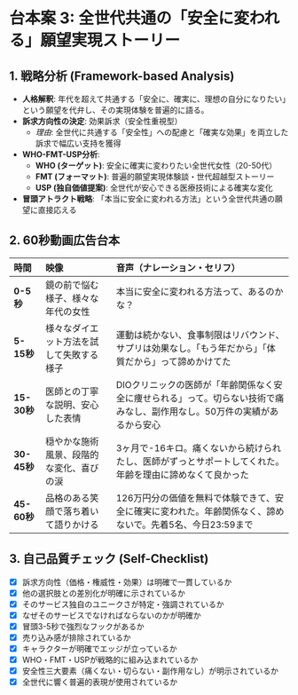 # 台本案 3: 全世代共通の「安全に変われる」願望実現ストーリー

## 1. 戦略分析 (Framework-based Analysis)

* **人格解釈**: 年代を超えて共通する「安全に、確実に、理想の自分になりたい」という願望を代弁し、その実現体験を普遍的に語る。
* **訴求方向性の決定**: 効果訴求（安全性重視型）
    * *理由*: 全世代に共通する「安全性」への配慮と「確実な効果」を両立した訴求で幅広い支持を獲得
* **WHO-FMT-USP分析**:
    * **WHO (ターゲット)**: 安全に確実に変わりたい全世代女性（20-50代）
    * **FMT (フォーマット)**: 普遍的願望実現体験談・世代超越型ストーリー
    * **USP (独自価値提案)**: 全世代が安心できる医療技術による確実な変化
* **冒頭アトラクト戦略**: 「本当に安全に変われる方法」という全世代共通の願望に直接応える

## 2. 60秒動画広告台本

| 時間      | 映像                               | 音声（ナレーション・セリフ）                               | 
| :-------- | :--------------------------------- | :--------------------------------------------------------- |
| **0-5秒** | 鏡の前で悩む様子、様々な年代の女性 | 本当に安全に変われる方法って、あるのかな？ |
| **5-15秒**| 様々なダイエット方法を試して失敗する様子 | 運動は続かない、食事制限はリバウンド、サプリは効果なし。「もう年だから」「体質だから」って諦めかけてた |
| **15-30秒**| 医師との丁寧な説明、安心した表情 | DIOクリニックの医師が「年齢関係なく安全に痩せられる」って。切らない技術で痛みなし、副作用なし。50万件の実績があるから安心 |
| **30-45秒**| 穏やかな施術風景、段階的な変化、喜びの涙 | 3ヶ月で-16キロ。痛くないから続けられたし、医師がずっとサポートしてくれた。年齢を理由に諦めなくて良かった |
| **45-60秒**| 品格のある笑顔で落ち着いて語りかける | 126万円分の価値を無料で体験できて、安全に確実に変われた。年齢関係なく、諦めないで。先着5名、今日23:59まで |

## 3. 自己品質チェック (Self-Checklist)

- [x] 訴求方向性（価格・権威性・効果）は明確で一貫しているか
- [x] 他の選択肢との差別化が明確に示されているか
- [x] そのサービス独自のユニークさが特定・強調されているか
- [x] なぜそのサービスでなければならないのかが明確か
- [x] 冒頭3-5秒で強烈なフックがあるか
- [x] 売り込み感が排除されているか
- [x] キャラクターが明確でエッジが立っているか
- [x] WHO・FMT・USPが戦略的に組み込まれているか
- [x] 安全性三大要素（痛くない・切らない・副作用なし）が明示されているか
- [x] 全世代に響く普遍的表現が使用されているか